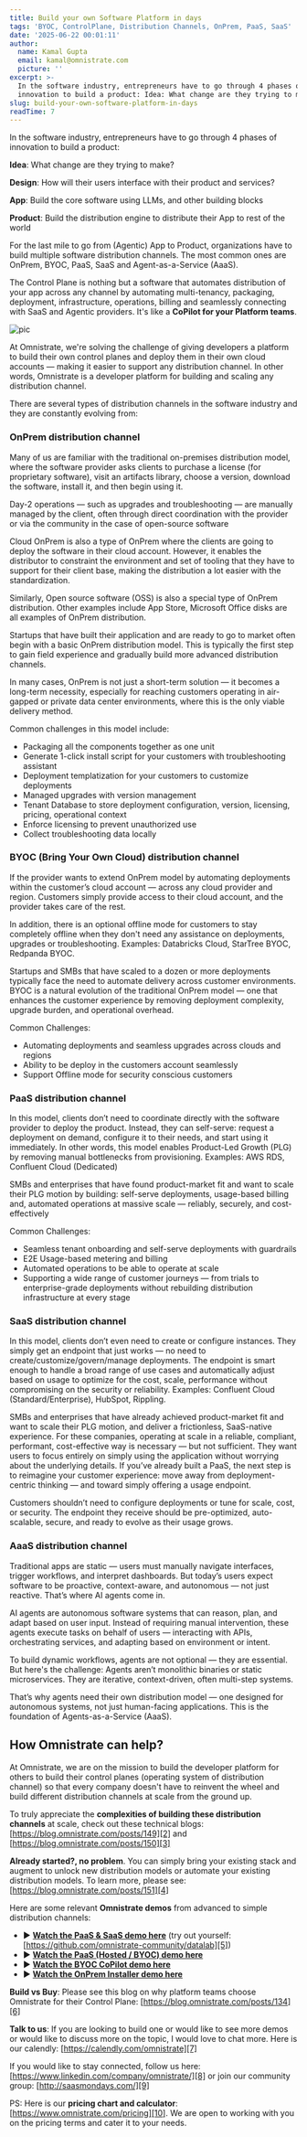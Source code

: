 ```yaml
---
title: Build your own Software Platform in days
tags: 'BYOC, ControlPlane, Distribution Channels, OnPrem, PaaS, SaaS'
date: '2025-06-22 00:01:11'
author:
  name: Kamal Gupta
  email: kamal@omnistrate.com
  picture: ''
excerpt: >-
  In the software industry, entrepreneurs have to go through 4 phases of
  innovation to build a product: Idea: What change are they trying to make?
slug: build-your-own-software-platform-in-days
readTime: 7
---
```


In the software industry, entrepreneurs have to go through 4 phases of innovation to build a product:

**Idea**: What change are they trying to make?

**Design**: How will their users interface with their product and services?

**App**: Build the core software using LLMs, and other building blocks

**Product**: Build the distribution engine to distribute their App to rest of the world

For the last mile to go from (Agentic) App to Product, organizations have to build multiple software distribution channels. The most common ones are OnPrem, BYOC, PaaS, SaaS and Agent-as-a-Service (AaaS).

The Control Plane is nothing but a software that automates distribution of your app across any channel by automating multi-tenancy, packaging, deployment, infrastructure, operations, billing and seamlessly connecting with SaaS and Agentic providers. It's like a **CoPilot for your Platform teams**.

![pic][1]

At Omnistrate, we're solving the challenge of giving developers a platform to build their own control planes and deploy them in their own cloud accounts — making it easier to support any distribution channel. In other words, Omnistrate is a developer platform for building and scaling any distribution channel.

There are several types of distribution channels in the software industry and they are constantly evolving from:


### OnPrem distribution channel


Many of us are familiar with the traditional on-premises distribution model, where the software provider asks clients to purchase a license (for proprietary software), visit an artifacts library, choose a version, download the software, install it, and then begin using it.

Day-2 operations — such as upgrades and troubleshooting — are manually managed by the client, often through direct coordination with the provider or via the community in the case of open-source software

Cloud OnPrem is also a type of OnPrem where the clients are going to deploy the software in their cloud account. However, it enables the distributor to constraint the environment and set of tooling that they have to support for their client base, making the distribution a lot easier with the standardization.

Similarly, Open source software (OSS) is also a special type of OnPrem distribution. Other examples include App Store, Microsoft Office disks are all examples of OnPrem distribution. 

Startups that have built their application and are ready to go to market often begin with a basic OnPrem distribution model. This is typically the first step to gain field experience and gradually build more advanced distribution channels.

In many cases, OnPrem is not just a short-term solution — it becomes a long-term necessity, especially for reaching customers operating in air-gapped or private data center environments, where this is the only viable delivery method.

Common challenges in this model include: 

- Packaging all the components together as one unit
- Generate 1-click install script for your customers with troubleshooting assistant
- Deployment templatization for your customers to customize deployments
- Managed upgrades with version management
- Tenant Database to store deployment configuration, version, licensing, pricing, operational context
-  Enforce licensing to prevent unauthorized use
- Collect troubleshooting data locally


### BYOC (Bring Your Own Cloud) distribution channel


If the provider wants to extend OnPrem model by automating deployments within the customer’s cloud account — across any cloud provider and region. Customers simply provide access to their cloud account, and the provider takes care of the rest. 

In addition, there is an optional offline mode for customers to stay completely offline when they don't need any assistance on deployments, upgrades or troubleshooting. Examples: Databricks Cloud, StarTree BYOC, Redpanda BYOC.

Startups and SMBs that have scaled to a dozen or more deployments typically face the need to automate delivery across customer environments. BYOC is a natural evolution of the traditional OnPrem model — one that enhances the customer experience by removing deployment complexity, upgrade burden, and operational overhead.

Common Challenges:

 - Automating deployments and seamless upgrades across clouds and regions
 - Ability to be deploy in the customers account seamlessly
 - Support Offline mode for security conscious customers


### PaaS distribution channel


In this model, clients don’t need to coordinate directly with the software provider to deploy the product. Instead, they can self-serve: request a deployment on demand, configure it to their needs, and start using it immediately. In other words, this model enables Product-Led Growth (PLG) by removing manual bottlenecks from provisioning. Examples: AWS RDS, Confluent Cloud (Dedicated)

SMBs and enterprises that have found product-market fit and want to scale their PLG motion by building: self-serve deployments, usage-based billing and, automated operations at massive scale — reliably, securely, and cost-effectively

Common Challenges:

- Seamless tenant onboarding and self-serve deployments with guardrails
- E2E Usage-based metering and billing
- Automated operations to be able to operate at scale
- Supporting a wide range of customer journeys — from trials to enterprise-grade deployments without rebuilding distribution infrastructure at every stage


### SaaS  distribution channel


In this model, clients don’t even need to create or configure instances. They simply get an endpoint that just works — no need to create/customize/govern/manage deployments. The endpoint is smart enough to handle a broad range of use cases and automatically adjust based on usage to optimize for the cost, scale, performance without compromising on the security or reliability. Examples: Confluent Cloud (Standard/Enterprise), HubSpot, Rippling.

SMBs and enterprises that have already achieved product-market fit and want to scale their PLG motion, and deliver a frictionless, SaaS-native experience. For these companies, operating at scale in a reliable, compliant, performant, cost-effective way is necessary — but not sufficient. They want users to focus entirely on simply using the application without worrying about the underlying details. If you’ve already built a PaaS, the next step is to reimagine your customer experience: move away from deployment-centric thinking — and toward simply offering a usage endpoint.

Customers shouldn’t need to configure deployments or tune for scale, cost, or security. The endpoint they receive should be pre-optimized, auto-scalable, secure, and ready to evolve as their usage grows.


### AaaS distribution channel


Traditional apps are static — users must manually navigate interfaces, trigger workflows, and interpret dashboards. But today’s users expect software to be proactive, context-aware, and autonomous — not just reactive. That’s where AI agents come in.

AI agents are autonomous software systems that can reason, plan, and adapt based on user input. Instead of requiring manual intervention, these agents execute tasks on behalf of users — interacting with APIs, orchestrating services, and adapting based on environment or intent. 

To build dynamic workflows, agents are not optional — they are essential. But here's the challenge: Agents aren’t monolithic binaries or static microservices. They are iterative, context-driven, often multi-step systems.

That’s why agents need their own distribution model — one designed for autonomous systems, not just human-facing applications. This is the foundation of Agents-as-a-Service (AaaS).


## How Omnistrate can help?


At Omnistrate, we are on the mission to build the developer platform for others to build their control planes (operating system of distribution channel) so that every company doesn't have to reinvent the wheel and build different distribution channels at scale from the ground up.

To truly appreciate the **complexities of building these distribution channels** at scale, check out these technical blogs: [https://blog.omnistrate.com/posts/149][2] and [https://blog.omnistrate.com/posts/150][3]

**Already started?, no problem**. You can simply bring your existing stack and augment to unlock new distribution models or automate your existing distribution models. To learn more, please see: [https://blog.omnistrate.com/posts/151][4]

Here are some relevant **Omnistrate demos** from advanced to simple distribution channels:

- ▶️ **[Watch the PaaS & SaaS demo here](https://www.youtube.com/watch?v=chAMhgRmsfk)**  (try out yourself: [https://github.com/omnistrate-community/datalab][5])
- ▶️ **[Watch the PaaS (Hosted / BYOC) demo here](https://www.youtube.com/watch?v=M73zomWkD0E)**
- ▶️ **[Watch the BYOC CoPilot demo here](https://youtu.be/5tqGTsuCldU)**  
- ▶️ **[Watch the OnPrem Installer demo here](https://youtu.be/DN-swU-wOQo)**  

**Build vs Buy**: Please see this blog on why platform teams choose Omnistrate for their Control Plane: [https://blog.omnistrate.com/posts/134][6]

**Talk to us**: If you are looking to build one or would like to see more demos or would like to discuss more on the topic, I would love to chat more. Here is our calendly: [https://calendly.com/omnistrate][7]

If you would like to stay connected, follow us here: [https://www.linkedin.com/company/omnistrate/][8] or join our community group: [http://saasmondays.com/][9] 

PS: Here is our **pricing chart and calculator**: [https://www.omnistrate.com/pricing][10]. We are open to working with you on the pricing terms and cater it to your needs.


  [1]: https://drive.google.com/thumbnail?id=148RDH15K694XbKvr7M1D9kGuR2_oF-DW&sz=w720
  [2]: https://blog.omnistrate.com/posts/149
  [3]: https://blog.omnistrate.com/posts/150
  [4]: https://blog.omnistrate.com/posts/151
  [5]: https://github.com/omnistrate-community/datalab
  [6]: https://blog.omnistrate.com/posts/134
  [7]: https://calendly.com/omnistrate
  [8]: https://www.linkedin.com/company/omnistrate/
  [9]: http://saasmondays.com/
  [10]: https://www.omnistrate.com/pricing
